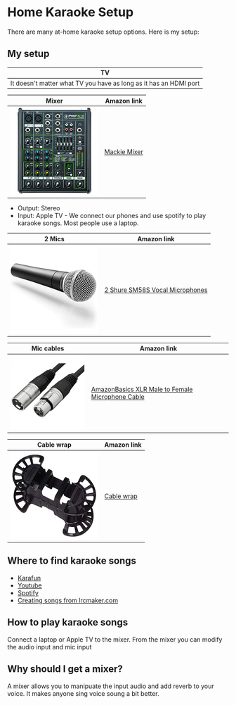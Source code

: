 # Home Karaoke Setup

There are many at-home karaoke setup options. Here is my setup:

## My setup

| TV        |
| ------------- |
| It doesn't matter what TV you have as long as it has an HDMI port |

| Mixer        | Amazon link |
| ------------- | ------------- |
| ![Mixer](images/mixer.png) | [Mackie Mixer](https://smile.amazon.com/gp/product/B00VUU702A/ref=ppx_yo_dt_b_asin_title_o05_s00?ie=UTF8&psc=1) |

* Output: Stereo
* Input: Apple TV - We connect our phones and use spotify to play karaoke songs. Most people use a laptop.

| 2 Mics        | Amazon link |
| ------------- | ------------- |
| ![Mic](images/mic.png) | [2 Shure SM58S Vocal Microphones](https://smile.amazon.com/gp/product/B0000AQRSU/ref=ppx_yo_dt_b_asin_title_o02_s00?ie=UTF8&psc=1) |


| Mic cables        | Amazon link |
| ------------- | ------------- |
| ![Mic cables](images/mic_cables.png) | [AmazonBasics XLR Male to Female Microphone Cable](https://smile.amazon.com/gp/product/B01JNLUMMW/ref=ppx_yo_dt_b_asin_title_o02_s00?ie=UTF8&psc=1) |

| Cable wrap        | Amazon link |
| ------------- | ------------- |
| ![Cable wrap](images/cable_wrapper.png) | [Cable wrap](https://smile.amazon.com/gp/product/B000W67G72/ref=ppx_yo_dt_b_asin_title_o01_s00?ie=UTF8&psc=1) |

## Where to find karaoke songs
* [Karafun](https://www.karafun.com)
* [Youtube](https://www.youtube.com)
* [Spotify](https://www.spotify.com)
* [Creating songs from lrcmaker.com](https://www.lrcmaker.com)

## How to play karaoke songs
Connect a laptop or Apple TV to the mixer. From the mixer you can modify the audio input and mic input

## Why should I get a mixer?
A mixer allows you to manipuate the input audio and add reverb to your voice. It makes anyone sing voice soung a bit better.

